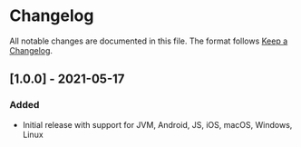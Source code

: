 # Changelog

All notable changes are documented in this file. The format follows [Keep a Changelog](https://keepachangelog.com/en/1.0.0/).

## [1.0.0] - 2021-05-17

### Added

- Initial release with support for JVM, Android, JS, iOS, macOS, Windows, Linux
